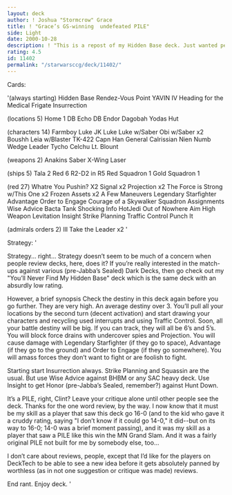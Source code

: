 ```yaml
---
layout: deck
author: ! Joshua "Stormcrow" Grace
title: ! "Grace’s GS-winning  undefeated PILE"
side: Light
date: 2000-10-28
description: ! "This is a repost of my Hidden Base deck. Just wanted people to get to see it before Clint drops it into obscurity again with another unduly low rating."
rating: 4.5
id: 11402
permalink: "/starwarsccg/deck/11402/"
---
```

Cards: 

'(always starting)
Hidden Base
Rendez-Vous Point
YAVIN IV
Heading for the Medical Frigate
Insurrection

(locations 5)
Home 1 DB
Echo DB
Endor
Dagobah
Yodas Hut

(characters 14)
Farmboy Luke
JK Luke
Luke w/Saber
Obi w/Saber x2
Boushh
Leia w/Blaster
TK-422
Capn Han
General Calrissian
Nien Numb
Wedge Leader
Tycho Celchu
Lt. Blount

(weapons 2)
Anakins Saber
X-Wing Laser

(ships 5)
Tala 2
Red 6
R2-D2 in R5
Red Squadron 1
Gold Squadron 1

(red 27)
Whatre You Pushin? X2
Signal x2
Projection x2
The Force is Strong w/This One x2
Frozen Assets x2
A Few Maneuvers
Legendary Starfighter
Advantage
Order to Engage
Courage of a Skywalker
Squadron Assignments
Wise Advice
Bacta Tank
Shocking Info
HotJedi
Out of Nowhere
Aim High
Weapon Levitation
Insight
Strike Planning
Traffic Control
Punch It

(admirals orders 2)
Ill Take the Leader x2 '

Strategy: '

Strategy... right... Strategy doesn’t seem to be much of a concern when people review decks, here, does it? If you’re really interested in the match-ups against various (pre-Jabba’s Sealed) Dark Decks, then go check out my "You’ll Never Find My Hidden Base" deck which is the same deck with an absurdly low rating.

However, a brief synopsis Check the destiny in this deck again before you go further. They are very high. An average destiny over 3. You’ll pull all your locations by the second turn (decent activation) and start drawing your characters and recycling used interrupts and using Traffic Control. Soon, all your battle destiny will be big. If you can track, they will all be 6’s and 5’s. You will block force drains with undercover spies and Projection. You will cause damage with Legendary Starfighter (if they go to space), Advantage (if they go to the ground) and Order to Engage (if they go somewhere). You will amass forces they don’t want to fight or are foolish to fight.

Starting start Insurrection always. Strike Planning and Squassin are the usual. But use Wise Advice against BHBM or any SAC heavy deck. Use Insight to get Honor (pre-Jabba’s Sealed, remember?) against Hunt Down.

It’s a PILE, right, Clint? Leave your critique alone until other people see the deck. Thanks for the one word review, by the way. I now know that it must be my skill as a player that saw this deck go 16-0 (and to the kid who gave it a cruddy rating, saying "I don’t know if it could go 14-0," it did--but on its way to 16-0; 14-0 was a brief moment passing), and it was my skill as a player that saw a PILE like this win the MN Grand Slam. And it was a fairly original PILE not built for me by somebody else, too...

I don’t care about reviews, people, except that I’d like for the players on DeckTech to be able to see a new idea before it gets absolutely panned by worthless (as in not one suggestion or critique was made) reviews.

End rant. Enjoy deck. '
